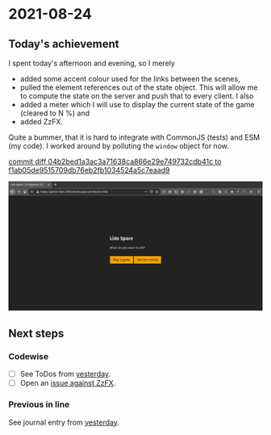 # 2021-08-24

## Today's achievement

I spent today's afternoon and evening, so I merely

- added some accent colour used for the links between the scenes,
- pulled the element references out of the state object. This will allow me to
  compute the state on the server and push that to every client. I also
- added a meter which I will use to display the current state of the game
  (cleared to N %) and
- added ZzFX.

Quite a bummer, that it is hard to integrate with CommonJS (tests) and ESM
(my code). I worked around by polluting the `window` object for now.

[commit diff 04b2bed1a3ac3a71638ca866e29e749732cdb41c to f1ab05de9515709db76eb2fb1034524a5c7eaad9][diff]

![screenshot from 2021-08-24][screenshot]

## Next steps

### Codewise

- [ ] See ToDos from [yesterday][yesterday].
- [ ] Open an [issue against ZzFX][issue].

### Previous in line

See journal entry from [yesterday][yesterday].

[diff]: https://jaenis.ch/hobbies/coding/repos/ryuno-ki/js13kgames-2021/compare/04b2bed1a3ac3a71638ca866e29e749732cdb41c...f1ab05de9515709db76eb2fb1034524a5c7eaad9
[issue]: https://github.com/KilledByAPixel/ZzFX/issues
[screenshot]: ./2021-08-24.png
[yesterday]: ./2021-08-23.md
